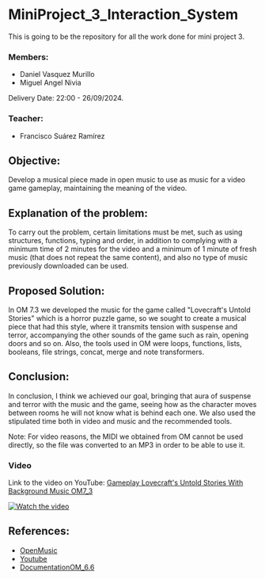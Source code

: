 # MiniProject_3_Interaction_System
This is going to be the repository for all the work done for mini project 3.

### Members:
* Daniel Vasquez Murillo
* Miguel Angel Nivia

Delivery Date: 22:00 - 26/09/2024.

### Teacher:
* Francisco Suárez Ramírez

## Objective:
Develop a musical piece made in open music to use as music for a video game gameplay, maintaining the meaning of the video.

## Explanation of the problem:
To carry out the problem, certain limitations must be met, such as using structures, functions, typing and order, in addition to complying with a minimum time of 2 minutes for the video and a minimum of 1 minute of fresh music (that does not repeat the same content), and also no type of music previously downloaded can be used.

## Proposed Solution:
In OM 7.3 we developed the music for the game called "Lovecraft's Untold Stories" which is a horror puzzle game, so we sought to create a musical piece that had this style, where it transmits tension with suspense and terror, accompanying the other sounds of the game such as rain, opening doors and so on. Also, the tools used in OM were loops, functions, lists, booleans, file strings, concat, merge and note transformers.

## Conclusion:
In conclusion, I think we achieved our goal, bringing that aura of suspense and terror with the music and the game, seeing how as the character moves between rooms he will not know what is behind each one. We also used the stipulated time both in video and music and the recommended tools.

Note: For video reasons, the MIDI we obtained from OM cannot be used directly, so the file was converted to an MP3 in order to be able to use it.

### Video
Link to the video on YouTube: [Gameplay Lovecraft's Untold Stories With Background Music OM7_3](https://youtu.be/LdtCrmZP8cI)

[![Watch the video](https://img.youtube.com/vi/LdtCrmZP8cI/0.jpg)](https://youtu.be/LdtCrmZP8cI)

## References:
* [OpenMusic](https://openmusic-project.github.io)
* [Youtube](https://www.youtube.com)
* [DocumentationOM_6.6](https://support.ircam.fr/docs/om/om6-manual/co/OM-User-Manual.html)
